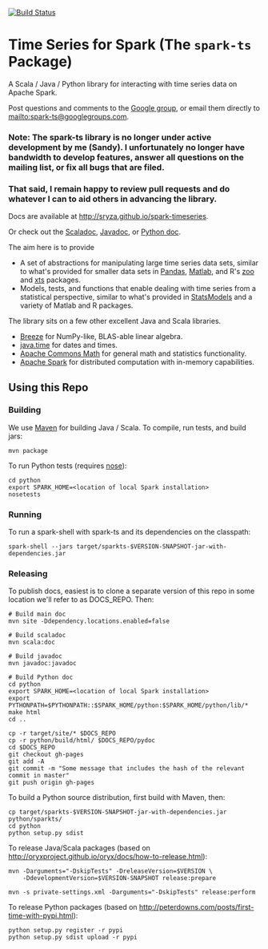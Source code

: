 [![Build Status](https://travis-ci.org/sryza/spark-timeseries.svg)](https://travis-ci.org/sryza/spark-timeseries)

Time Series for Spark (The `spark-ts` Package)
=============

A Scala / Java / Python library for interacting with time series data on Apache Spark.

Post questions and comments to the [Google group](https://groups.google.com/forum/#!forum/spark-ts),
or email them directly to <mailto:spark-ts@googlegroups.com>.

### Note: The spark-ts library is no longer under active development by me (Sandy).  I unfortunately no longer have bandwidth to develop features, answer all questions on the mailing list, or fix all bugs that are filed.

### That said, I remain happy to review pull requests and do whatever I can to aid others in advancing the library.


Docs are available at http://sryza.github.io/spark-timeseries.

Or check out the [Scaladoc](http://sryza.github.io/spark-timeseries/0.3.0/scaladocs/index.html), [Javadoc](http://sryza.github.io/spark-timeseries/0.3.0/apidocs/index.html), or [Python doc](http://sryza.github.io/spark-timeseries/0.3.0/pydoc/py-modindex.html).

The aim here is to provide

* A set of abstractions for manipulating large time series data sets, similar to
  what's provided for smaller data sets in
  [Pandas](http://pandas.pydata.org/pandas-docs/dev/timeseries.html),
  [Matlab](http://www.mathworks.com/help/matlab/time-series.html), and R's
  [zoo](http://cran.r-project.org/web/packages/zoo/index.html) and 
  [xts](http://cran.r-project.org/web/packages/xts/index.html) packages.
* Models, tests, and functions that enable dealing with time series from a statistical perspective,
  similar to what's provided in [StatsModels](http://statsmodels.sourceforge.net/devel/tsa.html)
  and a variety of Matlab and R packages.

The library sits on a few other excellent Java and Scala libraries.

* [Breeze](https://github.com/scalanlp/breeze) for NumPy-like, BLAS-able linear algebra.
* [java.time](https://docs.oracle.com/javase/8/docs/api/index.html?java/time/package-summary.html) for dates and times. 
* [Apache Commons Math](https://commons.apache.org/proper/commons-math/) for general math and
  statistics functionality.
* [Apache Spark](https://spark.apache.org/) for distributed computation with in-memory
  capabilities.

Using this Repo
---------------

### Building

We use [Maven](https://maven.apache.org/) for building Java / Scala. To compile, run tests, and build
jars:

    mvn package

To run Python tests (requires [nose](https://nose.readthedocs.org/en/latest/)):

    cd python
    export SPARK_HOME=<location of local Spark installation>
    nosetests

### Running
    
To run a spark-shell with spark-ts and its dependencies on the classpath:

    spark-shell --jars target/sparkts-$VERSION-SNAPSHOT-jar-with-dependencies.jar
    
### Releasing

To publish docs, easiest is to clone a separate version of this repo in some location we'll refer
to as DOCS_REPO.  Then:

    # Build main doc
    mvn site -Ddependency.locations.enabled=false
    
    # Build scaladoc
    mvn scala:doc
    
    # Build javadoc
    mvn javadoc:javadoc

    # Build Python doc
    cd python
    export SPARK_HOME=<location of local Spark installation>
    export PYTHONPATH=$PYTHONPATH::$SPARK_HOME/python:$SPARK_HOME/python/lib/*
    make html
    cd ..
    
    cp -r target/site/* $DOCS_REPO
    cp -r python/build/html/ $DOCS_REPO/pydoc
    cd $DOCS_REPO
    git checkout gh-pages
    git add -A
    git commit -m "Some message that includes the hash of the relevant commit in master"
    git push origin gh-pages

To build a Python source distribution, first build with Maven, then:

    cp target/sparkts-$VERSION-SNAPSHOT-jar-with-dependencies.jar python/sparkts/
    cd python
    python setup.py sdist

To release Java/Scala packages (based on http://oryxproject.github.io/oryx/docs/how-to-release.html):

    mvn -Darguments="-DskipTests" -DreleaseVersion=$VERSION \
        -DdevelopmentVersion=$VERSION-SNAPSHOT release:prepare

    mvn -s private-settings.xml -Darguments="-DskipTests" release:perform

To release Python packages (based on http://peterdowns.com/posts/first-time-with-pypi.html):

    python setup.py register -r pypi
    python setup.py sdist upload -r pypi
